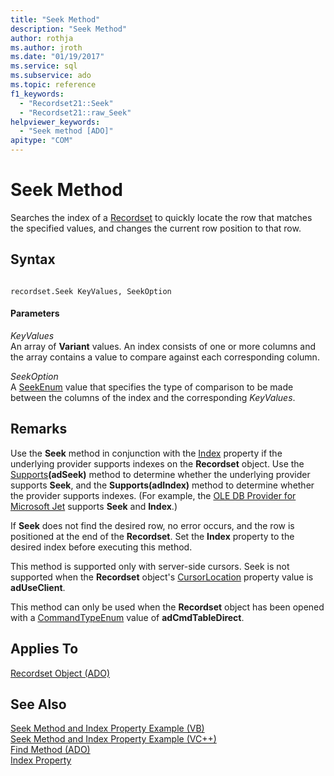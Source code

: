 ```yaml
---
title: "Seek Method"
description: "Seek Method"
author: rothja
ms.author: jroth
ms.date: "01/19/2017"
ms.service: sql
ms.subservice: ado
ms.topic: reference
f1_keywords:
  - "Recordset21::Seek"
  - "Recordset21::raw_Seek"
helpviewer_keywords:
  - "Seek method [ADO]"
apitype: "COM"
---
```

# Seek Method
Searches the index of a [Recordset](./recordset-object-ado.md) to quickly locate the row that matches the specified values, and changes the current row position to that row.  
  
## Syntax  
  
```  
  
recordset.Seek KeyValues, SeekOption  
```  
  
#### Parameters  
 *KeyValues*  
 An array of **Variant** values. An index consists of one or more columns and the array contains a value to compare against each corresponding column.  
  
 *SeekOption*  
 A [SeekEnum](./seekenum.md) value that specifies the type of comparison to be made between the columns of the index and the corresponding *KeyValues*.  
  
## Remarks  
 Use the **Seek** method in conjunction with the [Index](./index-property.md) property if the underlying provider supports indexes on the **Recordset** object. Use the [Supports](./supports-method.md)**(adSeek)** method to determine whether the underlying provider supports **Seek**, and the **Supports(adIndex)** method to determine whether the provider supports indexes. (For example, the [OLE DB Provider for Microsoft Jet](../../guide/appendixes/microsoft-ole-db-provider-for-microsoft-jet.md) supports **Seek** and **Index**.)  
  
 If **Seek** does not find the desired row, no error occurs, and the row is positioned at the end of the **Recordset**. Set the **Index** property to the desired index before executing this method.  
  
 This method is supported only with server-side cursors. Seek is not supported when the **Recordset** object's [CursorLocation](./cursorlocation-property-ado.md) property value is **adUseClient**.  
  
 This method can only be used when the **Recordset** object has been opened with a [CommandTypeEnum](./commandtypeenum.md) value of **adCmdTableDirect**.  
  
## Applies To  
 [Recordset Object (ADO)](./recordset-object-ado.md)  
  
## See Also  
 [Seek Method and Index Property Example (VB)](./seek-method-and-index-property-example-vb.md)   
 [Seek Method and Index Property Example (VC++)](./seek-method-and-index-property-example-vc.md)   
 [Find Method (ADO)](./find-method-ado.md)   
 [Index Property](./index-property.md)
